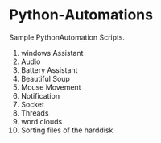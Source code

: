 # Python-Automations
Sample PythonAutomation Scripts.

1. windows Assistant
2. Audio
3. Battery Assistant
4. Beautiful Soup
5. Mouse Movement
6. Notification
7. Socket
8. Threads
9. word clouds
10. Sorting files of the harddisk
